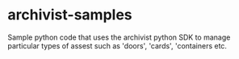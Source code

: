 # archivist-samples
Sample python code that uses the archivist python SDK to manage particular types of assest such as 'doors', 'cards', 'containers etc.
